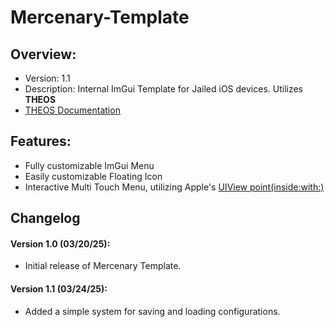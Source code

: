 # Mercenary-Template

## Overview:
- Version: 1.1
- Description: Internal ImGui Template for Jailed iOS devices. Utilizes **THEOS**
- [THEOS Documentation](https://theos.dev/docs)

## Features:
- Fully customizable ImGui Menu
- Easily customizable Floating Icon
- Interactive Multi Touch Menu, utilizing Apple's [UIView point(inside:with:)](https://developer.apple.com/documentation/uikit/uiview/point(inside:with:)?language=objc)

## Changelog

#### Version 1.0 (03/20/25):
- Initial release of Mercenary Template.

#### Version 1.1 (03/24/25):
- Added a simple system for saving and loading configurations.
